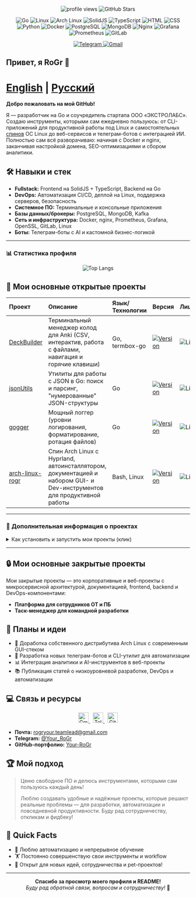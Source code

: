 
<!-- Shields -->
<p align="center">
  <!-- Activity/General -->
  <img src="https://komarev.com/ghpvc/?username=Your-RoGr&style=flat-square" alt="profile views"/>
  <img src="https://img.shields.io/github/stars/Your-RoGr?style=social" alt="GitHub Stars"/>
</p>

<p align="center">
  <!-- Languages/Technologies -->
  <img src="https://img.shields.io/badge/Go-00ADD8?style=flat-square&logo=Go&logoColor=white" alt="Go"/>
  <img src="https://img.shields.io/badge/Linux-FCC624?style=flat-square&logo=Linux&logoColor=black" alt="Linux"/>
  <img src="https://img.shields.io/badge/Arch_Linux-1793D1?style=flat-square&logo=Arch-Linux&logoColor=white" alt="Arch Linux"/>
  <img src="https://img.shields.io/badge/SolidJS-2c4f7c?style=flat-square&logo=Solid&logoColor=white" alt="SolidJS"/>
  <img src="https://img.shields.io/badge/TypeScript-007ACC?style=flat-square&logo=TypeScript&logoColor=white" alt="TypeScript"/>
  <img src="https://img.shields.io/badge/HTML5-E34F26?style=flat-square&logo=HTML5&logoColor=white" alt="HTML"/>
  <img src="https://img.shields.io/badge/CSS3-1572B6?style=flat-square&logo=CSS3&logoColor=white" alt="CSS"/>
  <img src="https://img.shields.io/badge/Python-3776AB?style=flat-square&logo=Python&logoColor=white" alt="Python"/>
  <img src="https://img.shields.io/badge/Docker-2496ED?style=flat-square&logo=Docker&logoColor=white" alt="Docker"/>
  <img src="https://img.shields.io/badge/PostgreSQL-4169E1?style=flat-square&logo=PostgreSQL&logoColor=white" alt="PostgreSQL"/>
  <img src="https://img.shields.io/badge/MongoDB-47A248?style=flat-square&logo=MongoDB&logoColor=white" alt="MongoDB"/>
  <img src="https://img.shields.io/badge/nginx-009639?style=flat-square&logo=nginx&logoColor=white" alt="Nginx"/>
  <img src="https://img.shields.io/badge/Grafana-F46800?style=flat-square&logo=Grafana&logoColor=white" alt="Grafana"/>
  <img src="https://img.shields.io/badge/Prometheus-E6522C?style=flat-square&logo=Prometheus&logoColor=white" alt="Prometheus"/>
  <img src="https://img.shields.io/badge/GitLab-FC6D26?style=flat-square&logo=GitLab&logoColor=white" alt="GitLab"/>
  
</p>

<p align="center">
  <!-- Social/Contacts -->
  <a href="https://t.me/Your_RoGr" target="_blank">
    <img src="https://img.shields.io/badge/Telegram-2CA5E0?style=flat-square&logo=telegram&logoColor=white" alt="Telegram"/>
  </a>
  <a href="mailto:rogryour.teamlead@gmail.com">
    <img src="https://img.shields.io/badge/Gmail-EA4335?style=flat-square&logo=gmail&logoColor=white" alt="Gmail"/>
  </a>
</p>

## Привет, я RoGr 👋 

# [English](README.md) | [Русский](README.ru.md)

**Добро пожаловать на мой GitHub!**

Я — разработчик на Go и соучредитель стартапа ООО «ЭКСТРОЛАБС». Создаю инструменты, которыми сам ежедневно пользуюсь: от CLI-приложений для продуктивной работы под Linux и самостоятельных [спинов](https://cyclowiki.org/wiki/Spin_(операционная_система)) ОС Linux до веб-сервисов и телеграм-ботов с интеграцией ИИ. Полностью сам всё разворачиваю: начиная с Docker и nginx, заканчивая настройкой домена, SEO-оптимизациями и сбором аналитики.

## 🛠 **Навыки и стек**

- **Fullstack:** Frontend на SolidJS + TypeScript, Backend на Go
- **DevOps:** Автоматизация CI/CD, деплой на Linux, поддержка серверов, безопасность
- **Системное ПО:** Терминальные и консольные приложения
- **Базы данных/брокеры:** PostgreSQL, MongoDB, Kafka
- **Сеть и инфраструктура:** Docker, nginx, Prometheus, Grafana, OpenSSL, GitLab, Linux
- **Боты:** Телеграм-боты с AI и кастомной бизнес-логикой

---

### 📊 **Статистика профиля**

<div align="center">
  <img src="https://github-readme-stats.vercel.app/api/top-langs/?username=Your-RoGr&layout=compact" alt="Top Langs"/>
</div>

## 🚀 **Мои основные открытые проекты**

| Проект           | Описание                                      | Язык/Технологии | Версия       | Лицензия  | Stars   |
|:-----------------|:-----------------------------------------------|:----------------|:-------------|:----------|:--------|
| [DeckBuilder](https://github.com/Your-RoGr/DeckBuilder) | Терминальный менеджер колод для Anki (CSV, интерактив, работа с файлами, навигация и горячие клавиши) | Go, termbox-go | [![Version](https://img.shields.io/badge/Version-0.1.1-blue)](https://github.com/Your-RoGr/DeckBuilder/tree/master) | ![License](https://img.shields.io/github/license/Your-RoGr/DeckBuilder) | ![GitHub Stars](https://img.shields.io/github/stars/Your-RoGr/DeckBuilder?style=social) |
| [jsonUtils](https://github.com/Your-RoGr/jsonUtils)    | Утилиты для работы с JSON в Go: поиск и парсинг, "нумерованные" JSON-структуры | Go | [![Version](https://img.shields.io/badge/Version-1.0.0-blue)](https://github.com/Your-RoGr/jsonUtils/tree/master) | ![License](https://img.shields.io/github/license/Your-RoGr/jsonUtils) | ![GitHub Stars](https://img.shields.io/github/stars/Your-RoGr/jsonUtils?style=social) |
| [gogger](https://github.com/Your-RoGr/gogger)          | Мощный логгер (уровни логирования, форматирование, ротация файлов) | Go | [![Version](https://img.shields.io/badge/Version-1.1.0-blue)](https://github.com/Your-RoGr/gogger/tree/master) | ![License](https://img.shields.io/github/license/Your-RoGr/gogger) | ![GitHub Stars](https://img.shields.io/github/stars/Your-RoGr/gogger?style=social) |
| [arch-linux-rogr](https://github.com/Your-RoGr/arch-linux-rogr) | Спин Arch Linux с Hyprland, автоинсталлятором, документацией и набором GUI- и Dev-инструментов для продуктивной работы | Bash, Linux | [![Version](https://img.shields.io/badge/Version-1.1.0-blue)](https://github.com/Your-RoGr/arch-linux-rogr/tree/master) | ![License](https://img.shields.io/github/license/Your-RoGr/arch-linux-rogr) |![GitHub Stars](https://img.shields.io/github/stars/Your-RoGr/arch-linux-rogr?style=social) |

---

### 🧩 **Дополнительная информация о проектах**

<details>

<summary>
  Как установить и запустить мои проекты (клик)
</summary>

### 📦 **Как установить и запустить мои проекты**

#### **DeckBuilder**

```bash
git clone https://github.com/Your-RoGr/DeckBuilder.git
cd DeckBuilder
./scripts/build.sh
DeckBuilder
```

#### **jsonUtils & gogger**

```bash
go get github.com/Your-RoGr/jsonUtils
go get github.com/Your-RoGr/gogger
```

#### **Arch Linux Custom (Hyprland, автоинсталлятор)**

Инструкция: см. [README](https://github.com/Your-RoGr/arch-linux-rogr)

</details>

---

## 🔒 **Мои основные закрытые проекты**

Мои закрытые проекты — это корпоративные и веб-проекты с микросервисной архитектурой, документацией, frontend, backend и DevOps-компонентами:

- **Платформа для сотрудников ОТ и ПБ**
- **Таск-менеджер для командной разработки**

## 📝 **Планы и идеи**

- 🚀 Доработка собственного дистрибутива Arch Linux с современным GUI-стеком  
- 🤖 Разработка новых телеграм-ботов и CLI-утилит для автоматизации  
- 📊 Интеграция аналитики и AI-инструментов в веб-проекты  
- 📚 Публикация статей о низкоуровневой разработке, DevOps и автоматизации

## 💻 Связь и ресурсы

<p align="center">
  <a href="mailto:rogryour.teamlead@gmail.com">
    <img src="https://raw.githubusercontent.com/homarr-labs/dashboard-icons/main/svg/gmail.svg" width="28" height="28" alt="Gmail" />
  </a>&nbsp;
  <a href="https://t.me/Your_RoGr">
    <img src="https://raw.githubusercontent.com/homarr-labs/dashboard-icons/main/svg/telegram.svg" width="28" height="28" alt="Telegram" />
  </a>&nbsp;
  <a href="https://github.com/Your-RoGr">
    <img src="https://raw.githubusercontent.com/homarr-labs/dashboard-icons/main/svg/github.svg" width="28" height="28" alt="GitHub" />
  </a>
</p>

- **Почта:** [rogryour.teamlead@gmail.com](mailto:rogryour.teamlead@gmail.com)
- **Telegram:** [@Your_RoGr](https://t.me/Your_RoGr)
- **GitHub-портфолио:** [Your-RoGr](https://github.com/Your-RoGr)

## 🏆 **Мой подход**

> Ценю свободное ПО и делюсь инструментами, которыми сам пользуюсь каждый день!
>
> Люблю создавать удобные и надёжные проекты, которые решают реальные проблемы — для разработки, автоматизации и повседневной продуктивности. Буду рад сотрудничеству, откликам и фидбеку!

## 🎯 **Quick Facts**

- 🔄 Люблю автоматизацию и непрерывное обучение
- 🏋️ Постоянно совершенствую свои инструменты и workflow
- 🤝 Открыт для новых идей, сотрудничества и pet-проектов!

---

<p align="center">
  <b>Спасибо за просмотр моего профиля и README!</b><br>
  <em>Буду рад обратной связи, вопросам и сотрудничеству!</em> 🙌
</p>
